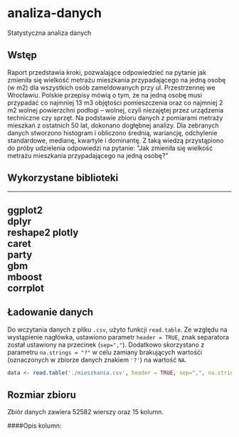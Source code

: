 # analiza-danych
Statystyczna analiza danych

## Wstęp
Raport przedstawia kroki, pozwalające odpowiedzieć na pytanie jak zmieniła się wielkość metrażu mieszkania przypadającego na jedną osobę (w m2) dla wszystkich osób zameldowanych przy ul. Przestrzennej we Wrocławiu. Polskie przepisy mówią o tym, że na jedną osobę musi przypadać co najmniej 13 m3 objętości pomieszczenia oraz co najmniej 2 m2 wolnej powierzchni podłogi – wolnej, czyli niezajętej przez urządzenia techniczne czy sprzęt.
Na podstawie zbioru danych z pomiarami metraży mieszkań z ostatnich 50 lat, dokonano dogłębnej analizy. Dla zebranych danych stworzono histogram i obliczono średnią, wariancję, odchylenie standardowe, medianę, kwartyle i dominantę. Z taką wiedzą przystąpiono do próby udzielenia odpowiedzi na pytanie: "Jak zmieniła się wielkość metrażu mieszkania przypadającego na jedną osobę?"

## Wykorzystane biblioteki

---------
ggplot2  
dplyr    
reshape2 
plotly   
caret    
party    
gbm      
mboost   
corrplot 
---------

## Ładowanie danych
Do wczytania danych z pliku `.csv`, użyto funkcji `read.table`. Ze względu na wystąpienie nagłówka, ustawiono parametr `header = TRUE`, znak separatora został ustawiony na przecinek (`sep=","`). Dodatkowo skorzystano z parametru `na.strings = "?"` w celu zamiany brakujących wartośći (oznaczonych w zbiorze danych znakiem `'?'`) na wartość `NA`.

```r
data <- read.table('./mieszkania.csv', header = TRUE, sep=",", na.strings = "?")
```

## Rozmiar zbioru
Zbiór danych zawiera 52582 wierszy oraz 15 kolumn.

####Opis kolumn:
